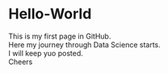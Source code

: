 # Hello-World

This is my first page in GitHub. <br>
Here my journey through Data Science starts. <br>
I will keep yuo posted. <br>
Cheers <br>
